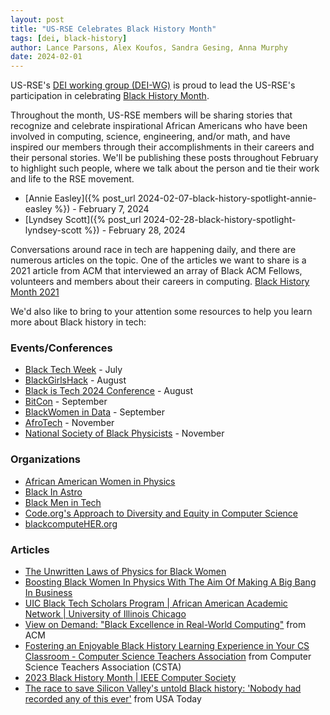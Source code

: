 ```yaml
---
layout: post
title: "US-RSE Celebrates Black History Month"
tags: [dei, black-history]
author: Lance Parsons, Alex Koufos, Sandra Gesing, Anna Murphy
date: 2024-02-01
---
```


US-RSE's [DEI working group (DEI-WG)](https://us-rse.org/wg/dei/) is proud to
lead the US-RSE's participation in celebrating [Black History
Month](https://www.blackhistorymonth.gov/).

Throughout the month, US-RSE members will be sharing stories that recognize and
celebrate inspirational African Americans who have been involved in computing,
science, engineering, and/or math, and have inspired our members through their
accomplishments in their careers and their personal stories. We'll be
publishing these posts throughout February to highlight such people, where we
talk about the person and tie their work and life to the RSE movement.

* [Annie Easley]({% post_url 2024-02-07-black-history-spotlight-annie-easley
  %}) - February 7, 2024
* [Lyndsey Scott]({% post_url 2024-02-28-black-history-spotlight-lyndsey-scott
  %}) - February 28, 2024

Conversations around race in tech are happening daily, and there are numerous
articles on the topic. One of the articles we want to share is a 2021 article
from ACM that interviewed an array of Black ACM Fellows, volunteers and members
about their careers in computing. [Black History Month
2021](https://www.acm.org/diversity-inclusion/bhm-2021)

We'd also like to bring to your attention some resources to help you learn more
about Black history in tech:

### Events/Conferences

- [Black Tech Week](https://blacktechweek.com/) - July
- [BlackGirlsHack](https://blackgirlshack.org/event-5495307) - August
- [Black is Tech 2024 Conference](https://blackistechconference.com/) - August
- [BitCon](https://bitcon.blacksintechnology.net/) - September
- [BlackWomen in Data](https://www.blackwomenindata.com/) - September
- [AfroTech](https://experience.afrotech.com/) - November
- [National Society of Black Physicists](https://nsbp.org/) - November

### Organizations

- [African American Women in Physics](https://aawip.com/)
- [Black In Astro](https://www.blackinastro.com/)
- [Black Men in Tech](https://www.blkmenintech.com/about-us)
- [Code.org's Approach to Diversity and Equity in Computer Science](https://code.org/diversity)
- [blackcomputeHER.org](https://blackcomputeher.org/)

### Articles

- [The Unwritten Laws of Physics for Black
  Women](https://www.wired.com/story/the-unwritten-laws-of-physics/)
- [Boosting Black Women In Physics With The Aim Of Making A Big Bang In
  Business](https://www.forbes.com/sites/jaredcouncil/2023/01/16/boosting-black-women-in-physics-with-the-aim-of-making-a-big-bang-in-business/)
- [UIC Black Tech Scholars Program | African American Academic Network |
  University of Illinois
  Chicago](https://aaan.uic.edu/student-engagement/uic-black-tech-scholars-program/)
- [View on Demand: "Black Excellence in Real-World
  Computing"](https://www.acm.org/diversity-inclusion/bhm-2023) from ACM
- [Fostering an Enjoyable Black History Learning Experience in Your CS
  Classroom - Computer Science Teachers
  Association](https://csteachers.org/fostering-an-enjoyable-black-history-learning-experience-in-your-cs-classroom/)
  from Computer Science Teachers Association (CSTA)
- [2023 Black History Month | IEEE Computer
  Society](https://www.computer.org/publications/tech-news/insider-membership-news/2023-black-history-month)
- [The race to save Silicon Valley's untold Black history: 'Nobody had recorded
  any of this
  ever'](https://www.usatoday.com/story/money/2023/06/07/silicon-valley-tech-black-history-roy-clay/70262081007/)
  from USA Today
